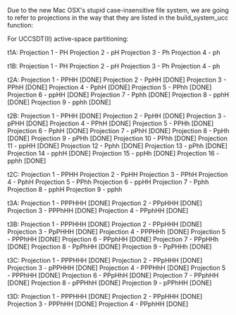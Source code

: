 Due to the new Mac OSX's stupid case-insensitive file system, we are going 
to refer to projections in the way that they are listed in the build_system_ucc function:

For UCCSDT(II) active-space partitioning:

t1A:
Projection 1 - PH
Projection 2 - pH
Projection 3 - Ph
Projection 4 - ph

t1B:
Projection 1 - PH
Projection 2 - pH
Projection 3 - Ph
Projection 4 - ph

t2A:
Projection 1 - PPHH [DONE]
Projection 2 - PpHH [DONE]
Projection 3 - PPhH [DONE]
Projection 4 - PphH [DONE]
Projection 5 - PPhh [DONE]
Projection 6 - ppHH [DONE]
Projection 7 - Pphh [DONE]
Projection 8 - pphH [DONE]
Projection 9 - pphh [DONE]

t2B:
Projection 1 - PPHH [DONE]
Projection 2 - PpHH [DONE]
Projection 3 - pPHH [DONE]
Projection 4 - PPhH [DONE]
Projection 5 - PPHh [DONE]
Projection 6 - PphH [DONE]
Projection 7 - pPhH [DONE]
Projection 8 - PpHh [DONE]
Projection 9 - pPHh [DONE]
Projection 10 - PPhh [DONE]
Projection 11 - ppHH [DONE]
Projection 12 - Pphh [DONE]
Projection 13 - pPhh [DONE]
Projection 14 - pphH [DONE]
Projection 15 - ppHh [DONE]
Projection 16 - pphh [DONE]

t2C:
Projection 1 - PPHH
Projection 2 - PpHH
Projection 3 - PPhH
Projection 4 - PphH
Projection 5 - PPhh
Projection 6 - ppHH
Projection 7 - Pphh
Projection 8 - pphH
Projection 9 - pphh

t3A:
Projection 1 - PPPHHH [DONE]
Projection 2 - PPpHHH [DONE]
Projection 3 - PPPhHH [DONE]
Projection 4 - PPphHH [DONE]

t3B:
Projection 1 - PPPHHH [DONE]
Projection 2 - PPpHHH [DONE]
Projection 3 - PpPHHH [DONE]
Projection 4 - PPPHHh [DONE]
Projection 5 - PPPhHH [DONE]
Projection 6 - PPphHH [DONE]
Projection 7 - PPpHHh [DONE]
Projection 8 - PpPhHH [DONE]
Projection 9 - PpPHHh [DONE]

t3C:
Projection 1 - PPPHHH [DONE]
Projection 2 - PPpHHH [DONE]
Projection 3 - pPPHHH [DONE]
Projection 4 - PPPHhH [DONE]
Projection 5 - PPPhHH [DONE]
Projection 6 - PPpHhH [DONE]
Projection 7 - PPphHH [DONE]
Projection 8 - pPPHhH [DONE]
Projection 9 - pPPhHH [DONE]

t3D:
Projection 1 - PPPHHH [DONE]
Projection 2 - PPpHHH [DONE]
Projection 3 - PPPhHH [DONE]
Projection 4 - PPphHH [DONE]

